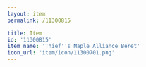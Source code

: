 ```yaml
---
layout: item
permalink: /11300815

title: Item
id: '11300815'
item_name: 'Thief''s Maple Alliance Beret'
icon_url: 'item/icon/11300701.png'
---
```

